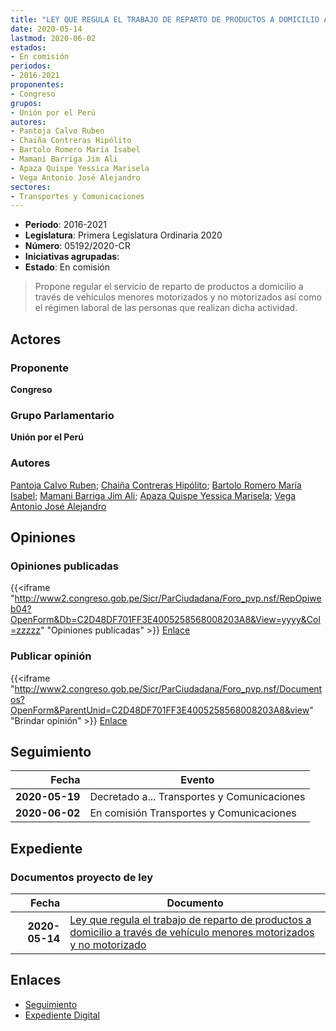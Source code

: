 ```yaml
---
title: "LEY QUE REGULA EL TRABAJO DE REPARTO DE PRODUCTOS A DOMICILIO A TRAVÉS DE VEHÍCULOS MENORES MOTORIZADOS Y NO MOTORIZADO"
date: 2020-05-14
lastmod: 2020-06-02
estados:
- En comisión
periodos:
- 2016-2021
proponentes:
- Congreso
grupos:
- Unión por el Perú
autores:
- Pantoja Calvo Ruben
- Chaiña Contreras Hipólito
- Bartolo Romero María Isabel
- Mamani Barriga Jim Ali
- Apaza Quispe Yessica Marisela
- Vega Antonio José Alejandro
sectores:
- Transportes y Comunicaciones
---
```

- **Periodo**: 2016-2021
- **Legislatura**: Primera Legislatura Ordinaria 2020
- **Número**: 05192/2020-CR
- **Iniciativas agrupadas**: 
- **Estado**: En comisión

> Propone regular el servicio de reparto de productos a domicilio a través de vehículos menores motorizados y no motorizados así como el régimen laboral de las personas que realizan dicha actividad.


## Actores

### Proponente

**Congreso**

### Grupo Parlamentario

**Unión por el Perú**

### Autores

[Pantoja Calvo Ruben](mailto:mailto:rpantoja@congreso.gob.pe); [Chaiña Contreras Hipólito](mailto:mailto:hchaina@congreso.gob.pe); [Bartolo Romero María Isabel](mailto:mailto:mbartolo@congreso.gob.pe); [Mamani Barriga Jim Ali](mailto:mailto:jmamani@congreso.gob.pe); [Apaza Quispe Yessica Marisela](mailto:mailto:yapaza@congreso.gob.pe); [Vega Antonio José Alejandro](mailto:mailto:jvegaa@congreso.gob.pe)

## Opiniones

### Opiniones publicadas

{{<iframe "http://www2.congreso.gob.pe/Sicr/ParCiudadana/Foro_pvp.nsf/RepOpiweb04?OpenForm&Db=C2D48DF701FF3E4005258568008203A8&View=yyyy&Col=zzzzz" "Opiniones publicadas" >}}
[Enlace](http://www2.congreso.gob.pe/Sicr/ParCiudadana/Foro_pvp.nsf/RepOpiweb04?OpenForm&Db=C2D48DF701FF3E4005258568008203A8&View=yyyy&Col=zzzzz)

### Publicar opinión

{{<iframe "http://www2.congreso.gob.pe/Sicr/ParCiudadana/Foro_pvp.nsf/Documentos?OpenForm&ParentUnid=C2D48DF701FF3E4005258568008203A8&view" "Brindar opinión" >}}
[Enlace](http://www2.congreso.gob.pe/Sicr/ParCiudadana/Foro_pvp.nsf/Documentos?OpenForm&ParentUnid=C2D48DF701FF3E4005258568008203A8&view)


## Seguimiento

| Fecha | Evento |
|------:|--------|
| **2020-05-19** | Decretado a... Transportes y Comunicaciones |
| **2020-06-02** | En comisión Transportes y Comunicaciones |

## Expediente

### Documentos proyecto de ley

| Fecha | Documento |
|------:|-----------|
| **2020-05-14** | [Ley que regula el trabajo de reparto de productos a domicilio a través de vehículo menores motorizados y no motorizado](http://www.leyes.congreso.gob.pe/Documentos/2016_2021/Proyectos_de_Ley_y_de_Resoluciones_Legislativas/PL05192-20200520.pdf) |

## Enlaces

- [Seguimiento](http://www2.congreso.gob.pe/Sicr/TraDocEstProc/CLProLey2016.nsf/f7fff46988ca05b1052578e100829cc7/7b6982f8da7b390b052585690000b673?OpenDocument)
- [Expediente Digital](http://www2.congreso.gob.pe/Sicr/TraDocEstProc/CLProLey2016.nsf/f7fff46988ca05b1052578e100829cc7/7b6982f8da7b390b052585690000b673?OpenDocument&Click=05257FB7005EB655.eb71d0cf91d8294e05256cdf006b5706/$Body/0.1C6C)

